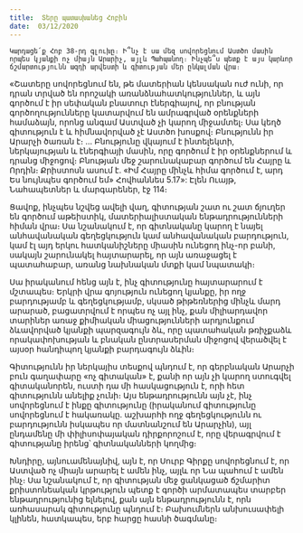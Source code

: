 ```yaml
---
title:  Տերը պատասխանեց Հոբին
date:  03/12/2020
---
```


`Կարդացե՛ք Հոբ 38-րդ գլուխը։ Ի՞նչ է սա մեզ սովորեցնում Աստծո մասին որպես կյանքի ոչ միայն Արարիչ, այլև Պահպանող։ Ինչպե՞ս պետք է այս կարևոր ճշմարտությունն ազդի արվեստի և գիտության մեր ընկալման վրա։`

«Շատերը սովորեցնում են, թե մատերիան կենսական ուժ ունի, որ դրան տրված են որոշակի առանձնահատկություններ, և այն գործում է իր սեփական բնատուր էներգիայով, որ բնության գործողությունները կատարվում են ամրագրված օրենքների համաձայն, որոնց անգամ Աստված չի կարող միջամտել։ Սա կեղծ գիտություն է և հիմնավորված չէ Աստծո խոսքով։ Բնությունն իր Արարչի ծառան է։ … Բնությունը վկայում է ինտելեկտի, ներկայության և էներգիայի մասին, որը գործում է իր օրենքներում և դրանց միջոցով։ Բնության մեջ շարունակաբար գործում են Հայրը և Որդին։ Քրիստոսն ասում է. «Իմ Հայրը մինչև հիմա գործում է, արդ Ես նույնպես գործում եմ» Հովհաննես 5.17»: Էլեն Ուայթ, Նահապետներ և մարգարեներ, էջ 114։

Ցավոք, ինչպես նշվեց ավելի վաղ, գիտության շատ ու շատ ճյուղեր են գործում աթեիստիկ, մատերիալիստական ենթադրությունների հիման վրա։ Սա նշանակում է, որ գիտնականը կարող է նայել անհավանական գեղեցկություն կամ անհավանական բարդություն, կամ էլ այդ երկու հատկանիշները միասին ունեցող ինչ-որ բանի, սակայն շարունակել հայտարարել, որ այն առաջացել է պատահաբար, առանց նախնական մտքի կամ նպատակի։

Սա իրականում հենց այն է, ինչ գիտությունը հայտարարում է մշտապես։ Երկրի վրա գոյություն ունեցող կյանքը, իր ողջ բարդությամբ և գեղեցկությամբ, սկսած թիթեռներից մինչև մարդ արարած, բացատրվում է որպես ոչ այլ ինչ, քան միլիարդավոր տարիներ առաջ քիմիական միացությունների արդյունքում ձևավորված կյանքի պարզագույն ձև, որը պատահական թռիչքաձև որակափոխության և բնական ընտրասերման միջոցով վերածվել է այսօր հանդիպող կյանքի բարդագույն ձևին։

Գիտությունն իր ներկայիս տեսքով պնդում է, որ գերբնական Արարչի բուն գաղափարը «ոչ գիտական» է, քանի որ այն չի կարող ստուգվել գիտականորեն, ուստի դա մի հասկացություն է, որի հետ գիտությունն անելիք չունի։ Այս ենթադրությունն այն չէ, ինչ սովորեցնում է ինքը գիտությունը (իրականում գիտությունը սովորեցնում է հակառակը. աշխարհի ողջ գեղեցկությունն ու բարդությունն իսկապես որ մատնանշում են Արարչին), այլ ընդամենը մի փիլիսոփայական դիրքորոշում է, որը վերագրվում է գիտությանը իրենց՝ գիտնականների կողմից։

Խնդիրը, այնուամենայնիվ, այն է, որ Սուրբ Գիրքը սովորեցնում է, որ Աստված ոչ միայն արարել է ամեն ինչ, այլև որ Նա պահում է ամեն ինչ։ Սա նշանակում է, որ գիտության մեջ ցանկացած ճշմարիտ քրիստոնեական կրթություն պետք է գործի արմատապես տարբեր ենթադրությունից ելնելով, քան այն ենթադրությունն է, որն առհասարակ գիտությունը պնդում է։ Բախումներն անխուսափելի կլինեն, հատկապես, երբ հարցը հասնի ծագմանը։